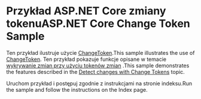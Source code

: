 # <a name="aspnet-core-change-token-sample"></a><span data-ttu-id="accea-101">Przykład ASP.NET Core zmiany tokenu</span><span class="sxs-lookup"><span data-stu-id="accea-101">ASP.NET Core Change Token Sample</span></span>

<span data-ttu-id="accea-102">Ten przykład ilustruje użycie [ChangeToken](https://docs.microsoft.com/dotnet/api/microsoft.extensions.primitives.changetoken).</span><span class="sxs-lookup"><span data-stu-id="accea-102">This sample illustrates the use of [ChangeToken](https://docs.microsoft.com/dotnet/api/microsoft.extensions.primitives.changetoken).</span></span> <span data-ttu-id="accea-103">Ten przykład pokazuje funkcje opisane w temacie [wykrywanie zmian przy użyciu tokenów zmian](https://docs.microsoft.com/aspnet/core/fundamentals/change-tokens) .</span><span class="sxs-lookup"><span data-stu-id="accea-103">This sample demonstrates the features described in the [Detect changes with Change Tokens](https://docs.microsoft.com/aspnet/core/fundamentals/change-tokens) topic.</span></span>

<span data-ttu-id="accea-104">Uruchom przykład i postępuj zgodnie z instrukcjami na stronie indeksu.</span><span class="sxs-lookup"><span data-stu-id="accea-104">Run the sample and follow the instructions on the Index page.</span></span>
